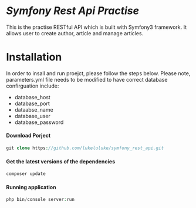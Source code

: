 *Symfony Rest Api Practise*
========================

This is the practise RESTful API which is built with Symfony3 framework. It allows user to create author, article and manage articles. 

# Installation
In order to insall and run proejct, please follow the steps below. Please note, parameters.yml file needs to be modified to have correct database confirguation include:
* database_host
* database_port
* dataabse_name
* database_user
* database_password

#### Download Porject
```php
git clone https://github.com/lukeluluke/symfony_rest_api.git 
```
#### Get the latest versions of the dependencies
```php
composer update
```
#### Running application
```php
php bin/console server:run
````

